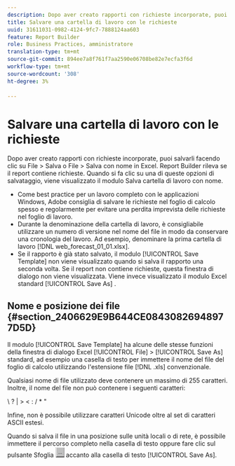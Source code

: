 ```yaml
---
description: Dopo aver creato rapporti con richieste incorporate, puoi salvarli facendo clic su File > Salva o File > Salva con nome in Excel. Report Builder rileva se il report contiene richieste. Quando si fa clic su una di queste opzioni di salvataggio, viene visualizzato il modulo Salva cartella di lavoro con nome.
title: Salvare una cartella di lavoro con le richieste
uuid: 31611031-0982-4124-9fc7-7888124aa603
feature: Report Builder
role: Business Practices, amministratore
translation-type: tm+mt
source-git-commit: 894ee7a8f761f7aa2590e06708be82e7ecfa3f6d
workflow-type: tm+mt
source-wordcount: '308'
ht-degree: 3%

---
```



# Salvare una cartella di lavoro con le richieste

Dopo aver creato rapporti con richieste incorporate, puoi salvarli facendo clic su File > Salva o File > Salva con nome in Excel. Report Builder rileva se il report contiene richieste. Quando si fa clic su una di queste opzioni di salvataggio, viene visualizzato il modulo Salva cartella di lavoro con nome.

* Come best practice per un lavoro completo con le applicazioni Windows, Adobe consiglia di salvare le richieste nel foglio di calcolo spesso e regolarmente per evitare una perdita imprevista delle richieste nel foglio di lavoro.
* Durante la denominazione della cartella di lavoro, è consigliabile utilizzare un numero di versione nel nome del file in modo da conservare una cronologia del lavoro. Ad esempio, denominare la prima cartella di lavoro [!DNL web_forecast_01_01.xlsx].
* Se il rapporto è già stato salvato, il modulo [!UICONTROL Save Template] non viene visualizzato quando si salva il rapporto una seconda volta. Se il report non contiene richieste, questa finestra di dialogo non viene visualizzata. Viene invece visualizzato il modulo Excel standard [!UICONTROL Save As] .

## Nome e posizione dei file {#section_2406629E9B644CE08430826948977D5D}

Il modulo [!UICONTROL Save Template] ha alcune delle stesse funzioni della finestra di dialogo Excel [!UICONTROL File] > [!UICONTROL Save As] standard, ad esempio una casella di testo per immettere il nome del file del foglio di calcolo utilizzando l&#39;estensione file [!DNL .xls] convenzionale.

Qualsiasi nome di file utilizzato deve contenere un massimo di 255 caratteri. Inoltre, il nome del file non può contenere i seguenti caratteri:

\ ? | > &lt; : / * &quot;

Infine, non è possibile utilizzare caratteri Unicode oltre al set di caratteri ASCII estesi.

Quando si salva il file in una posizione sulle unità locali o di rete, è possibile immettere il percorso completo nella casella di testo oppure fare clic sul pulsante Sfoglia ![browse_button.gif](assets/browse_button.gif) accanto alla casella di testo [!UICONTROL Save As].
